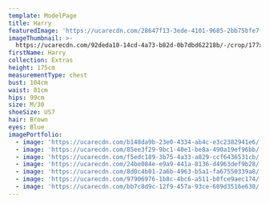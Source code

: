 ```yaml
---
template: ModelPage
title: Harry
featuredImage: 'https://ucarecdn.com/28647f13-3ede-4101-9685-2bb75bfe7f57/'
imageThumbnail: >-
  https://ucarecdn.com/92deda10-14cd-4a73-b82d-0b7dbd62218b/-/crop/177x262/46,0/-/preview/
firstName: Harry
collection: Extras
height: 175cm
measurementType: chest
bust: 104cm
waist: 81cm
hips: 99cm
size: M/30
shoeSize: US7
hair: Brown
eyes: Blue
imagePortfolio:
  - image: 'https://ucarecdn.com/b148da9b-23e0-4334-ab4c-e3c2382941e6/'
  - image: 'https://ucarecdn.com/85ee3f29-9bc1-40e1-be8a-490a19ef96bb/'
  - image: 'https://ucarecdn.com/f5edc189-3b75-4a33-a829-ccf6436531cb/'
  - image: 'https://ucarecdn.com/24be084e-e9a9-441a-8136-d4963def9b28/'
  - image: 'https://ucarecdn.com/8d0c4b01-2a6b-4963-b5a1-fa67550339a8/'
  - image: 'https://ucarecdn.com/97906976-1b8c-4bc6-a511-b0fce9aec174/'
  - image: 'https://ucarecdn.com/bb7c8d9c-12f9-457a-93ce-609d3516e630/'
---
```



